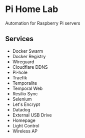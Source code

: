 # Pi Home Lab

Automation for Raspberry Pi servers

## Services

- Docker Swarm
- Docker Registry
- Wireguard
- Cloudflare DDNS
- Pi-hole
- Traefik
- Temporalite
- Temporal Web
- Resilio Sync
- Selenium
- Let's Encrypt
- Datadog
- External USB Drive
- Homepage
- Light Control
- Wireless AP
